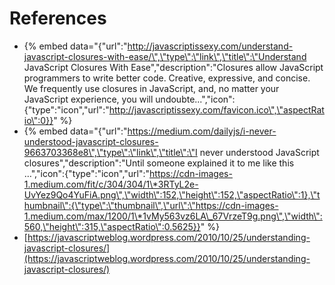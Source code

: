 # References

* {% embed data="{\"url\":\"http://javascriptissexy.com/understand-javascript-closures-with-ease/\",\"type\":\"link\",\"title\":\"Understand JavaScript Closures With Ease\",\"description\":\"Closures allow JavaScript programmers to write better code. Creative, expressive, and concise. We frequently use closures in JavaScript, and, no matter your JavaScript experience, you will undoubte...\",\"icon\":{\"type\":\"icon\",\"url\":\"http://javascriptissexy.com/favicon.ico\",\"aspectRatio\":0}}" %}
* {% embed data="{\"url\":\"https://medium.com/dailyjs/i-never-understood-javascript-closures-9663703368e8\",\"type\":\"link\",\"title\":\"I never understood JavaScript closures\",\"description\":\"Until someone explained it to me like this …\",\"icon\":{\"type\":\"icon\",\"url\":\"https://cdn-images-1.medium.com/fit/c/304/304/1\*3RTyL2e-UvYez9Qo4YuFiA.png\",\"width\":152,\"height\":152,\"aspectRatio\":1},\"thumbnail\":{\"type\":\"thumbnail\",\"url\":\"https://cdn-images-1.medium.com/max/1200/1\*1vMy563vz6LA\_67VrzeT9g.png\",\"width\":560,\"height\":315,\"aspectRatio\":0.5625}}" %}
* [https://javascriptweblog.wordpress.com/2010/10/25/understanding-javascript-closures/](https://javascriptweblog.wordpress.com/2010/10/25/understanding-javascript-closures/)



